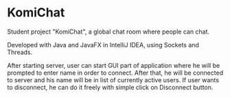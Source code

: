 # KomiChat

Student project "KomiChat", a global chat room where people can chat.

Developed with Java and JavaFX in IntelliJ IDEA, using Sockets and Threads.

After starting server, user can start GUI part of application where he will be prompted to enter name in order to connect.
After that, he will be connected to server and his name will be in list of currently active users. If user wants to disconnect, he
can do it freely with simple click on Disconnect button.



